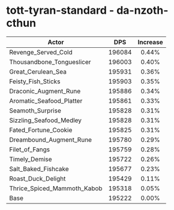 # tott-tyran-standard - da-nzoth-cthun
| Actor | DPS | Increase |
|---|:---:|:---:|
|Revenge_Served_Cold|196084|0.44%|
|Thousandbone_Tongueslicer|196003|0.40%|
|Great_Cerulean_Sea|195931|0.36%|
|Feisty_Fish_Sticks|195903|0.35%|
|Draconic_Augment_Rune|195886|0.34%|
|Aromatic_Seafood_Platter|195861|0.33%|
|Seamoth_Surprise|195828|0.31%|
|Sizzling_Seafood_Medley|195828|0.31%|
|Fated_Fortune_Cookie|195825|0.31%|
|Dreambound_Augment_Rune|195780|0.29%|
|Filet_of_Fangs|195759|0.28%|
|Timely_Demise|195722|0.26%|
|Salt_Baked_Fishcake|195677|0.23%|
|Roast_Duck_Delight|195429|0.11%|
|Thrice_Spiced_Mammoth_Kabob|195318|0.05%|
|Base|195222|0.00%|
